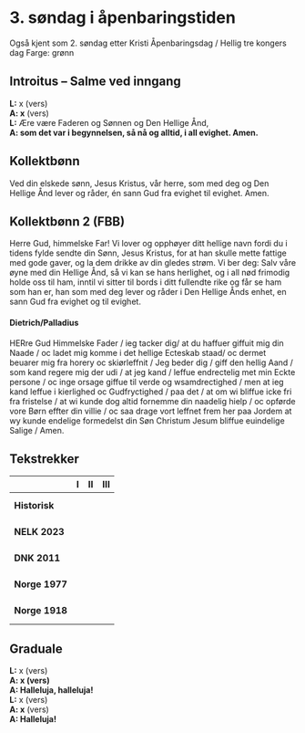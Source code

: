 # 3. søndag i åpenbaringstiden

Også kjent som 2. søndag etter Kristi Åpenbaringsdag / Hellig tre kongers dag
Farge: grønn  

## Introitus – Salme ved inngang

**L:** x (vers)  
**A: x** (vers)  
**L:** Ære være Faderen og Sønnen og Den Hellige Ånd,  
**A: som det var i begynnelsen, så nå og alltid, i all evighet. Amen.**  

## Kollektbønn

Ved din elskede sønn, Jesus Kristus, vår herre, som med deg og Den Hellige Ånd lever og råder, én sann Gud fra evighet til evighet. Amen.

## Kollektbønn 2 (FBB)

Herre Gud, himmelske Far! Vi lover og opphøyer ditt hellige navn fordi du i tidens fylde sendte din Sønn, Jesus Kristus, for at han skulle mette fattige med gode gaver, og la dem drikke av din gledes strøm. Vi ber deg: Salv våre øyne med din Hellige Ånd, så vi kan se hans herlighet, og i all nød frimodig holde oss til ham, inntil vi sitter til bords i ditt fullendte rike og får se ham som han er, han som med deg lever og råder i Den Hellige Ånds enhet, en sann Gud fra evighet og til evighet.

#### Dietrich/Palladius

HERre Gud Himmelske Fader / ieg tacker dig/ at du haffuer giffuit mig din Naade / oc ladet mig komme i det hellige Ecteskab staad/ oc dermet beuarer mig fra horery oc skiørleffnit / Jeg beder dig / giff den hellig Aand / som kand regere mig der udi / at jeg kand / leffue endrectelig met min Eckte persone / oc inge orsage giffue til verde og wsamdrectighed / men at ieg kand leffue i kierlighed oc Gudfryctighed / paa det / at om wi bliffue icke fri fra fristelse / at wi kunde dog altid fornemme din naadelig hielp / oc opførde vore Børn effter din villie / oc saa drage vort leffnet frem her paa Jordem at wy kunde endelige formedelst din Søn Christum Jesum bliffue euindelige Salige / Amen.

## Tekstrekker

| |**I**|**II**|**III**|
|:---|:---:|:---:|:---:|
|**Historisk**| <br> <br> | <br> <br> | <br> <br> |
|**NELK 2023**| <br> <br> | <br> <br> | <br> <br> |
|**DNK 2011**| <br> <br> | <br> <br> | <br> <br> |
|**Norge 1977**| <br> <br> | <br> <br> | <br> <br> |
|**Norge 1918**| <br> <br> | <br> <br> | <br> <br> |

## Graduale

**L:** x (vers)  
**A: x (vers)**  
**A: Halleluja, halleluja!**  
**L:** x (vers)  
**A: x** (vers)  
**A: Halleluja!**  